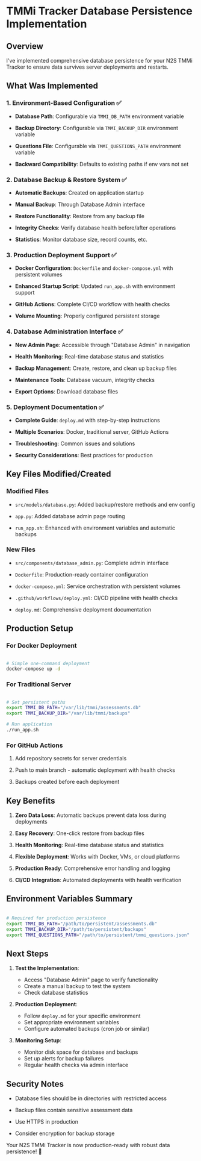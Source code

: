 # TMMi Tracker Database Persistence Implementation

## Overview

I've implemented comprehensive database persistence for your N2S TMMi Tracker to ensure data survives server deployments and restarts.

## What Was Implemented

### 1. Environment-Based Configuration ✅

- **Database Path**: Configurable via `TMMI_DB_PATH` environment variable

- **Backup Directory**: Configurable via `TMMI_BACKUP_DIR` environment variable

- **Questions File**: Configurable via `TMMI_QUESTIONS_PATH` environment variable

- **Backward Compatibility**: Defaults to existing paths if env vars not set

### 2. Database Backup & Restore System ✅

- **Automatic Backups**: Created on application startup

- **Manual Backup**: Through Database Admin interface

- **Restore Functionality**: Restore from any backup file

- **Integrity Checks**: Verify database health before/after operations

- **Statistics**: Monitor database size, record counts, etc.

### 3. Production Deployment Support ✅

- **Docker Configuration**: `Dockerfile` and `docker-compose.yml` with persistent volumes

- **Enhanced Startup Script**: Updated `run_app.sh` with environment support

- **GitHub Actions**: Complete CI/CD workflow with health checks

- **Volume Mounting**: Properly configured persistent storage

### 4. Database Administration Interface ✅

- **New Admin Page**: Accessible through "Database Admin" in navigation

- **Health Monitoring**: Real-time database status and statistics

- **Backup Management**: Create, restore, and clean up backup files

- **Maintenance Tools**: Database vacuum, integrity checks

- **Export Options**: Download database files

### 5. Deployment Documentation ✅

- **Complete Guide**: `deploy.md` with step-by-step instructions

- **Multiple Scenarios**: Docker, traditional server, GitHub Actions

- **Troubleshooting**: Common issues and solutions

- **Security Considerations**: Best practices for production

## Key Files Modified/Created

### Modified Files

- `src/models/database.py`: Added backup/restore methods and env config

- `app.py`: Added database admin page routing

- `run_app.sh`: Enhanced with environment variables and automatic backups

### New Files

- `src/components/database_admin.py`: Complete admin interface

- `Dockerfile`: Production-ready container configuration

- `docker-compose.yml`: Service orchestration with persistent volumes

- `.github/workflows/deploy.yml`: CI/CD pipeline with health checks

- `deploy.md`: Comprehensive deployment documentation

## Production Setup

### For Docker Deployment

```bash

# Simple one-command deployment
docker-compose up -d

```

### For Traditional Server

```bash

# Set persistent paths
export TMMI_DB_PATH="/var/lib/tmmi/assessments.db"
export TMMI_BACKUP_DIR="/var/lib/tmmi/backups"

# Run application
./run_app.sh

```

### For GitHub Actions

1. Add repository secrets for server credentials

1. Push to main branch - automatic deployment with health checks

1. Backups created before each deployment

## Key Benefits

1. **Zero Data Loss**: Automatic backups prevent data loss during deployments

1. **Easy Recovery**: One-click restore from backup files

1. **Health Monitoring**: Real-time database status and statistics

1. **Flexible Deployment**: Works with Docker, VMs, or cloud platforms

1. **Production Ready**: Comprehensive error handling and logging

1. **CI/CD Integration**: Automated deployments with health verification

## Environment Variables Summary

```bash

# Required for production persistence
export TMMI_DB_PATH="/path/to/persistent/assessments.db"
export TMMI_BACKUP_DIR="/path/to/persistent/backups"
export TMMI_QUESTIONS_PATH="/path/to/persistent/tmmi_questions.json"

```

## Next Steps

1. **Test the Implementation**:

   - Access "Database Admin" page to verify functionality
   - Create a manual backup to test the system
   - Check database statistics

1. **Production Deployment**:

   - Follow `deploy.md` for your specific environment
   - Set appropriate environment variables
   - Configure automated backups (cron job or similar)

1. **Monitoring Setup**:

   - Monitor disk space for database and backups
   - Set up alerts for backup failures
   - Regular health checks via admin interface

## Security Notes

- Database files should be in directories with restricted access

- Backup files contain sensitive assessment data

- Use HTTPS in production

- Consider encryption for backup storage

Your N2S TMMi Tracker is now production-ready with robust data persistence! 🚀

